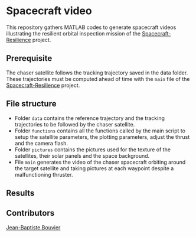# Spacecraft video

This repository gathers MATLAB codes to generate spacecraft videos illustrating the resilient orbital inspection mission of the [Spacecraft-Resilience](https://github.com/Jean-BaptisteBouvier/Spacecraft-Resilience) project.




## Prerequisite

The chaser satellite follows the tracking trajectory saved in the data folder. These trajectories must be computed ahead of time with the `main` file of the [Spacecraft-Resilience](https://github.com/Jean-BaptisteBouvier/Spacecraft-Resilience) project.



## File structure

- Folder `data` contains the reference trajectory and the tracking trajectories to be followed by the chaser satellite.
- Folder `functions` contains all the functions called by the main script to setup the satellite parameters, the plotting parameters, adjust the thrust and the camera flash.
- Folder `pictures` contains the pictures used for the texture of the satellites, their solar panels and the space background.
- File `main` generates the video of the chaser spacecraft orbiting around the target satellite and taking pictures at each waypoint despite a malfunctioning thruster.




## Results



## Contributors

[Jean-Baptiste Bouvier](https://jean-baptistebouvier.github.io/)
